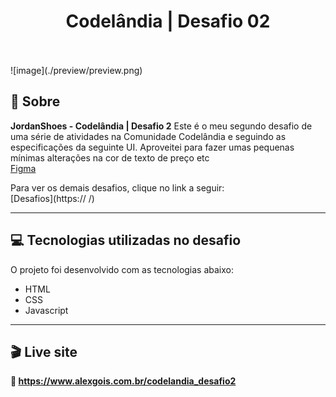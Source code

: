 <h1 align="center">Codelândia | Desafio 02</h1>
<br>
<br>
![image](./preview/preview.png)

## 📃 Sobre
**JordanShoes - Codelândia | Desafio 2** 
Este é o meu segundo desafio de uma série de atividades na Comunidade Codelândia e seguindo as especificações da seguinte UI. Aproveitei para fazer umas pequenas mínimas alterações na cor de texto de preço etc<br>
[Figma](https://www.figma.com/file/Yb9IBH56g7T1hdIyZ3BMNO/Codel%C3%A2ndia-Desafios?node-id=1883%3A2)

Para ver os demais desafios, clique no link a seguir: <br>
[Desafios](https:// /)

---------------------------------------------------------------------------------------------------

## 💻 Tecnologias utilizadas no desafio
O projeto foi desenvolvido com as tecnologias abaixo: <br>

* HTML
* CSS
* Javascript

----------------------------------------------------------------------------------------------------

## 🎬 Live site
**🔗️ https://www.alexgois.com.br/codelandia_desafio2**




